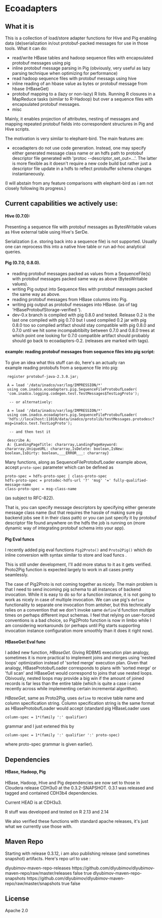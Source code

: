 Ecoadapters
============

What it is 
------------

This is a collection of load/store adapter functions for Hive and Pig enabling 
data (de)serialization in/out protobuf-packed messages for use in those tools. 
What it can do: 

* read/write HBase tables and hadoop sequence files with encapsulated protobuf messages using pig
* inline protobuf message parsing in Pig (obviously, very useful as lazy parsing technique 
when optimizing for performance)
* read hadoop sequence files with protobuf messags using hive
* inline reading of an hbase value as bytes or protobuf message from hbase (HBaseGet)
* protobuf mapping to a (lazy or non-lazy) R lists. Running R closures in a MapReduce tasks 
  (similar to R-Hadoop) but over a sequence files with encapsulated protobuf messages.
* misc 

Mainly, it enables projection of attributes, nesting of messages and mapping 
repeated protobuf fields into correspondent structures in Pig and Hive scripts. 

The motivation is very similar to elephant-bird. The main features are: 

* ecoadapters do not use code generation. Instead, one may specify either generated 
message class name or  an hdfs path to protobuf descriptor file generated 
with 'protoc --descriptor_set_out=...'. The latter is more flexible as it 
doesn't require a new code build but rather just a descriptor file update in a hdfs
to reflect protobuffer schema changes instantaneously.

(I will abstain from any feature comparisons with elephant-bird as i am not closely 
following its progress.)



Current capabilities we actively use:
-------------------------------------

#### Hive (0.7.0): 

Presenting a sequence file with protobuf messages as BytesWritable values as 
Hive external table using Hive's SerDe.

Serialization (i.e. storing back into a sequence file) is not supported. 
Usually one can reprocess this into a native hive table or run ad-hoc analytical queries.

#### Pig (0.7.0, 0.8.0). 

* reading protobuf messages packed as values from a SequenceFile(s) with protobuf messages 
packed same way as above (BytesWritable values). 
* writing Pig output into Sequence files with protobuf messages packed the same way as above.
* reading protobuf messages from HBase columns into Pig. 
* writing pig output as protobuf messages into HBase. (as of tag 'HBaseProtobufStorage-verified '). 
* dev-0.x branch is compiled with pig 0.8.0 and tested. Release 0.2 is the last one compiled with pig 0.7.0 
but I used compiled 0.2 jar with pig 0.8.0 too so compiled artifact should stay compatible with pig 0.8.0 and 
0.7.0 until we hit some incompabitibilty between 0.7.0 and 0.8.0 trees at which point one looking for 0.7.0 compatible 
artifact should probably should go back to ecoadapters-0.2. (releases are marked with tags). 

#### example: reading protobuf messages from sequence files into pig script: 

To give an idea what this stuff can do, here's an actually ran  
example reading protobufs from a sequence file into pig:

     register protobuf-java-2.3.0.jar;
     
     A = load '/data/inadco/var/log/IMPRESSION/*'
     using com.inadco.ecoadapters.pig.SequenceFileProtobufLoader(
     'com.inadco.logging.codegen.test.TestMessages$TestLogProto');
     
      -- or alternatively:
     
     A = load '/data/inadco/var/log/IMPRESSION/*'
     using com.inadco.ecoadapters.pig.SequenceFileProtobufLoader(
     'hdfs://localhost:11010/data/inadco/protolib/testMessages.protodesc?msg=inadco.test.TestLogProto');
     
      -- and then test it
      
     describe A;
     A: {LandingPageTitle: chararray,LandingPageKeyword: chararray,UniqueURL: chararray,IsDelete: boolean,IsNew: boolean,IsDirty: boolean,___ERROR___: chararray}
 
Many functions, along as SequenceFileProtobufLoader example above,
accept `proto-spec` parameter which can be defined as 

    proto-spec = hdfs-proto-spec | class-proto-spec 
    hdfs-proto-spec = protodec-hdfs-url '?' 'msg' '=' fully-qualified-message-name
    class-proto-spec = msg-class-name

(as subject to RFC-822). 

That is, you can specify message descriptors by specifying either generate message 
class name (but that requires the hassle of making sure pig backend jobs see it 
in their class path) or you can just specify it by protobuf descriptor file 
found anywhere on the hdfs the job is running on (more dynamic way of integrating 
protobuf schema into your app).

#### Pig Eval funcs

I recently added pig eval functions `Pig2Proto()` and `Proto2Pig()` which do inline conversion
with syntax similar to store and load funcs . 
 
This is still under development, I'll add more status to it as it gets verified.  
Proto2Pig function is expected largely to work in all cases pretty seamlessly. 

The case of Pig2Proto is not coming together as nicely. The main problem is that 
I need to send incoming pig schema to all instances of backend invocation. While 
it is easy to do so for a function instance, it is not going to work as nicely 
in case of multiple invocation. We can use pig's `define` functionality to separate 
one invocation from antoher, but this technically relies on a convention that we 
don't invoke same `define`'d function multiple times on perhaps different input 
schemas. I feel that relying on user-forced conventions is a bad choice, so 
Pig2Proto function is now in limbo while I am considering workarounds (or perhaps 
until Pig starts supporting invocation instance configuration more smoothly than 
it does it right now).


#### HBaseGet Eval func

I added new function, *HBaseGet*. Giving RDBMS execution plan analogy, sometimes 
it is more practical to implement joins and merges using 'nested loops' optimization 
instead of 'sorted merge' execution plan. Given that analogy, HBaseProtobufLoader 
corresponds to plans with 'sorted merge' or 'full scan' and HBaseGet would correspond 
to joins that use nested loops. Obivously, nested loops may provide a big win if the 
amount of joined records is far less than the entire table (which is quite 
a case i came recently across  while implementing certain incremental 
algorithm).

*HBaseGet*, same as Proto2Pig, uses `define` to receive table name and column specification 
string. Column specification string is the same format as HBaseProtobufLoader would accept
(standard pig HBaseLoader uses 

    column-spec = 1*(family ':' qualifier) 

grammar and I just extened this by 

    column-spec = 1*(family ':' qualifier ':' proto-spec) 

where proto-spec grammar is given earlier).

   

Dependencies
-------------

#### HBase, Hadoop, Pig

HBase, Hadoop, Hive and Pig dependencies are now set to those in Cloudera release CDH3u0 at 
the 0.3.2-SNAPSHOT. 0.3.1 was released and tagged and contained CDH3b4 dependencies. 

Current HEAD is at CDH3u3.

R stuff was developed and tested  on R 2.13 and 2.14 

We also verified these functions with standard apache releases, it's just what we currently use 
those with. 

Maven Repo
----------
Starting with release 0.3.12, i am also publishing release (and sometimes snapshot) artifacts. 
Here's repo url to use : 

   <repository>
      <id>dlyubimov-maven-repo-releases</id>
      <url>https://github.com/dlyubimov/dlyubimov-maven-repo/raw/master/releases</url>
     <snapshots>    
        <enabled>false</enabled>
      </snapshots>
      <releases>
        <enabled>true</enabled>
      </releases>
    </repository>
    <repository>
      <id>dlyubimov-maven-repo-snapshots</id>
      <url>https://github.com/dlyubimov/dlyubimov-maven-repo/raw/master/snapshots</url>
     <snapshots>    
        <enabled>true</enabled>
      </snapshots>
      <releases>
        <enabled>false</enabled>
      </releases>
    </repository>


License 
------- 
Apache 2.0


